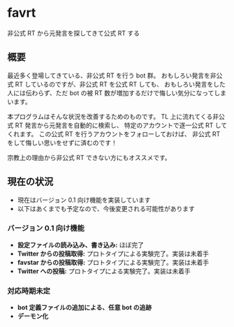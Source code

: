favrt
=====

非公式 RT から元発言を探してきて公式 RT する

概要
----

最近多く登場してきている、非公式 RT を行う bot 群。
おもしろい発言を非公式 RT しているのですが、非公式 RT を公式 RT しても、
おもしろい発言をした人には伝わらず、ただ bot の被 RT 数が増加するだけで悔しい気分になってしまいます。

本プログラムはそんな状況を改善するためのものです。
TL 上に流れてくる非公式 RT 発言から元発言を自動的に検索し、
特定のアカウントで逐一公式 RT してくれます。
この公式 RT を行うアカウントをフォローしておけば、
非公式 RT をして悔しい思いをせずに済むのです！

宗教上の理由から非公式 RT できない方にもオススメです。

現在の状況
----------

+ 現在はバージョン 0.1 向け機能を実装しています
+ 以下はあくまでも予定なので、今後変更される可能性があります

### バージョン 0.1 向け機能 ###

+ __設定ファイルの読み込み、書き込み:__ ほぼ完了
+ __Twitter からの投稿取得:__ プロトタイプによる実験完了。実装は未着手
+ __favstar からの投稿取得:__ プロトタイプによる実験完了。実装は未着手
+ __Twitter への投稿:__ プロトタイプによる実験完了。実装は未着手

### 対応時期未定 ###

+ __bot 定義ファイルの追加による、任意 bot の追跡__
+ __デーモン化__
